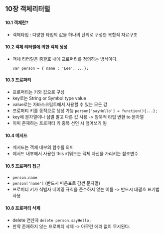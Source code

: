 <h2> 10장 객체리터럴 </h2>

<h4>10.1 객체란?</h4>

 - 객체타입 : 다양한 타입의 값을 하나의 단위로 구성한 복합적 자료구조
<h4>10.2 객체 리터럴에 의한 객체 생성</h4>

 - 객체 리터럴은 중괄호 내에 프로퍼티를 정의하는 방식이다.

    `var person = {
    name : 'Lee', ...};`

<h4>10.3 프로퍼티</h4>

- 프로퍼티는 키와 값으로 구성
- key로는 String or Symbol type value
- value로는 자바스크립트에서 사용할 수 있는 모든 값
- 프로퍼티 키를 동적으로 생성 가능
    `person['sayHello'] = function(){...};`
- key에 문자열이나 심벌 말고 다른 값 사용 -> 암묵적 타입 변환 to 문자열
- 이미 존재하는 프로퍼티 키 중복 선언 시 덮어쓰기 됨
<h4>10.4 메서드</h4>

* 메서드는 객체 내부의 함수를 의미
* 메서드 내부에서 사용한 this 키워드는 객체 자신을 가리키는 참조변수

<h4>10.5 프로퍼티 접근</h4>

* `person.name`
* `person['name']` (반드시 따옴표로 감싼 문자열)
* 프로퍼티 키가 식별자 네이밍 규칙을 준수하지 않는 이름 -> 반드시 대괄호 표기법 사용
<h4>10.8 프로퍼티 삭제</h4>

* delete 연산자
`delete person.sayHello;`
* 만약 존재하지 않는 프로퍼티 삭제 -> 아무런 에러 없이 무시된다.


